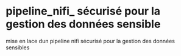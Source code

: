 # pipeline_nifi_ sécurisé pour la gestion des données sensible 
 mise en lace dun pipeline nifi sécurisé pour la gestion des données sensibles
